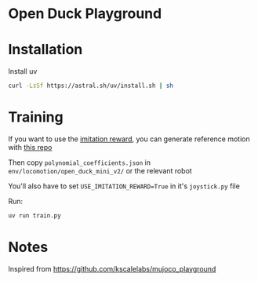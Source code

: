 # Open Duck Playground

# Installation 

Install uv

```bash
curl -LsSf https://astral.sh/uv/install.sh | sh
```

# Training

If you want to use the [imitation reward](https://la.disneyresearch.com/wp-content/uploads/BD_X_paper.pdf), you can generate reference motion with [this repo](https://github.com/apirrone/Open_Duck_reference_motion_generator)

Then copy `polynomial_coefficients.json` in `env/locomotion/open_duck_mini_v2/` or the relevant robot

You'll also have to set `USE_IMITATION_REWARD=True` in it's `joystick.py` file

Run: 

```bash
uv run train.py
```




# Notes

Inspired from https://github.com/kscalelabs/mujoco_playground